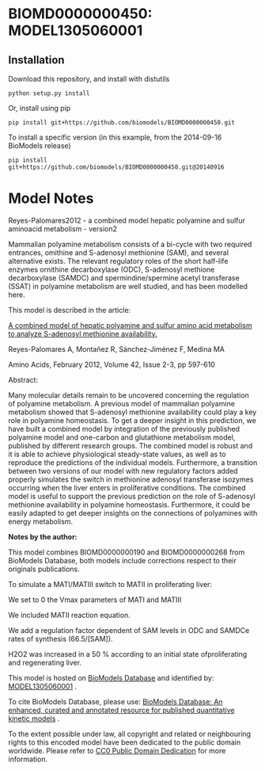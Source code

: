 # BIOMD0000000450: MODEL1305060001

## Installation

Download this repository, and install with distutils

`python setup.py install`

Or, install using pip

`pip install git+https://github.com/biomodels/BIOMD0000000450.git`

To install a specific version (in this example, from the 2014-09-16 BioModels release)

`pip install git+https://github.com/biomodels/BIOMD0000000450.git@20140916`


# Model Notes


Reyes-Palomares2012 - a combined model hepatic polyamine and sulfur aminoacid
metabolism - version2

Mammalian polyamine metabolism consists of a bi-cycle with two required
entrances, omithine and S-adenosyl methionine (SAM), and several alternative
exists. The relevant regulatory roles of the short half-life enzymes ornithine
decarboxylase (ODC), S-adenosyl methione decarboxylase (SAMDC) and
spermindine/spermine acetyl transferase (SSAT) in polyamine metabolism are
well studied, and has been modelled here.

This model is described in the article:

[A combined model of hepatic polyamine and sulfur amino acid metabolism to
analyze S-adenosyl methionine
availability.](http://identifiers.org/pubmed/\[21814788\])

Reyes-Palomares A, Montañez R, Sánchez-Jiménez F, Medina MA

Amino Acids, February 2012, Volume 42, Issue 2-3, pp 597-610

Abstract:

Many molecular details remain to be uncovered concerning the regulation of
polyamine metabolism. A previous model of mammalian polyamine metabolism
showed that S-adenosyl methionine availability could play a key role in
polyamine homeostasis. To get a deeper insight in this prediction, we have
built a combined model by integration of the previously published polyamine
model and one-carbon and glutathione metabolism model, published by different
research groups. The combined model is robust and it is able to achieve
physiological steady-state values, as well as to reproduce the predictions of
the individual models. Furthermore, a transition between two versions of our
model with new regulatory factors added properly simulates the switch in
methionine adenosyl transferase isozymes occurring when the liver enters in
proliferative conditions. The combined model is useful to support the previous
prediction on the role of S-adenosyl methionine availability in polyamine
homeostasis. Furthermore, it could be easily adapted to get deeper insights on
the connections of polyamines with energy metabolism.

**Notes by the author:**

This model combines BIOMD0000000190 and BIOMD0000000268 from BioModels
Database, both models include corrections respect to their originals
publications.

To simulate a MATI/MATIII switch to MATII in proliferating liver:

We set to 0 the Vmax parameters of MATI and MATIII

We included MATII reaction equation.

We add a regulation factor dependent of SAM levels in ODC and SAMDCe rates of
synthesis (66.5/[SAM]).

H2O2 was increased in a 50 % according to an initial state ofproliferating and
regenerating liver.

This model is hosted on [BioModels Database](http://www.ebi.ac.uk/biomodels/)
and identified by:
[MODEL1305060001](http://identifiers.org/biomodels.db/MODEL1305060001) .

To cite BioModels Database, please use: [BioModels Database: An enhanced,
curated and annotated resource for published quantitative kinetic
models](http://identifiers.org/pubmed/20587024) .

To the extent possible under law, all copyright and related or neighbouring
rights to this encoded model have been dedicated to the public domain
worldwide. Please refer to [CC0 Public Domain
Dedication](http://creativecommons.org/publicdomain/zero/1.0/) for more
information.


